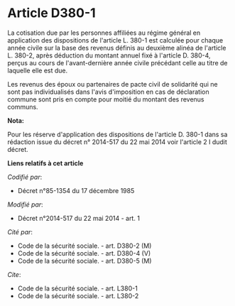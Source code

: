 # Article D380-1

La cotisation due par les personnes affiliées au régime général en application des dispositions de l'article L. 380-1 est
calculée pour chaque année civile sur la base des revenus définis au deuxième alinéa de l'article L. 380-2, après déduction
du montant annuel fixé à l'article D. 380-4, perçus au cours de l'avant-dernière année civile précédant celle au titre de
laquelle elle est due. 

Les revenus des époux ou partenaires de pacte civil de solidarité qui ne sont pas individualisés dans l'avis d'imposition en
cas de déclaration commune sont pris en compte pour moitié du montant des revenus communs.

**Nota:**

Pour les réserve d'application des dispositions de l'article D. 380-1 dans sa rédaction issue du décret n° 2014-517 du 22 mai
2014 voir l'article 2 I dudit décret.

**Liens relatifs à cet article**

_Codifié par_:

  - Décret n°85-1354 du 17 décembre 1985

_Modifié par_:

  - Décret n°2014-517 du 22 mai 2014 - art. 1

_Cité par_:

  - Code de la sécurité sociale. - art. D380-2 (M)
  - Code de la sécurité sociale. - art. D380-4 (V)
  - Code de la sécurité sociale. - art. D380-5 (M)

_Cite_:

  - Code de la sécurité sociale. - art. L380-1
  - Code de la sécurité sociale. - art. L380-2
